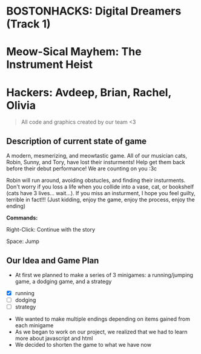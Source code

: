 # BOSTONHACKS: Digital Dreamers (Track 1)
# Meow-Sical Mayhem: The Instrument Heist
# Hackers: Avdeep, Brian, Rachel, Olivia
> All code and graphics created by our team <3

## Description of current state of game
A modern, mesmerizing, and meowtastic game. All of our musician cats, Robin, Sunny, and Tory, have lost their insturments! Help get them back before their debut performance! We are counting on you :3c

Robin will run around, avoiding obstucles, and finding their insturments. Don't worry if you loss a life when you collide into a vase, cat, or bookshelf (cats have 3 lives... wait...). If you miss an insturment, I hope you feel guilty, terrible in fact!!! (Just kidding, enjoy the game, enjoy the process, enjoy the ending)

**Commands:**

Right-Click: Continue with the story

Space: Jump

## Our Idea and Game Plan

 - At first we planned to make a series of 3 minigames:  a running/jumping game, a dodging game, and a strategy
  - [x] running
  - [ ] dodging
  - [ ] strategy
 - We wanted to make multiple endings depending on items gained from each minigame 
 - As we began to work on our project, we realized that we had to learn more about javascript and html
 - We decided to shorten the game to what we have now
